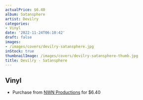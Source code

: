 ```yaml
---
actualPrice: $6.40
album: Satansphere
artist: Devilry
categories:
- Vinyl
date: '2022-11-24T06:10:42'
draft: false
images:
- /images/covers/devilry-satansphere.jpg
inStock: true
thumbnailImage: /images/covers/devilry-satansphere-thumb.jpg
title: Devilry - Satansphere
---
```


## Vinyl
* Purchase from [NWN Productions](http://shop.nwnprod.com/index.php?route=product/product&path=76&product_id=26239&sort=pd.name&order=ASC) for $6.40
